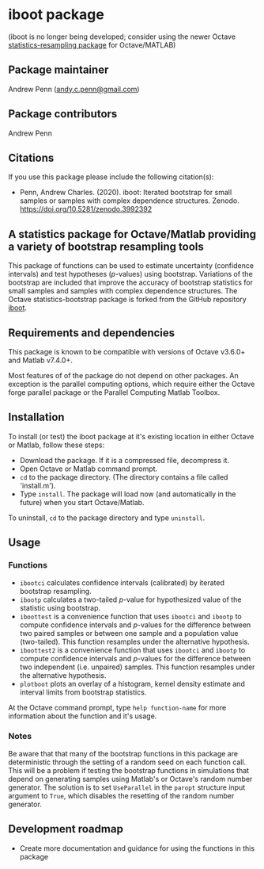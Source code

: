 # iboot package
(iboot is no longer being developed; consider using the newer Octave [statistics-resampling package](https://github.com/gnu-octave/statistics-resampling) for Octave/MATLAB)

## Package maintainer
Andrew Penn (andy.c.penn@gmail.com)

## Package contributors
Andrew Penn

## Citations
If you use this package please include the following citation(s):

* Penn, Andrew Charles. (2020). iboot: Iterated bootstrap for small samples or samples with complex dependence structures. Zenodo. https://doi.org/10.5281/zenodo.3992392  

## A statistics package for Octave/Matlab providing a variety of bootstrap resampling tools

This package of functions can be used to estimate uncertainty (confidence intervals) and test hypotheses (*p*-values) using bootstrap. Variations of the bootstrap are included that improve the accuracy of bootstrap statistics for small samples and samples with complex dependence structures. The Octave statistics-bootstrap package is forked from the GitHub repository [iboot](https://github.com/acp29/iboot).

## Requirements and dependencies

This package is known to be compatible with versions of Octave v3.6.0+ and Matlab v7.4.0+. 

Most features of of the package do not depend on other packages. An exception is the parallel computing options, which require either the Octave forge parallel package or the Parallel Computing Matlab Toolbox.

## Installation
 
To install (or test) the iboot package at it's existing location in either Octave or Matlab, follow these steps: 
 
 * Download the package. If it is a compressed file, decompress it.  
 * Open Octave or Matlab command prompt.  
 * `cd` to the package directory. (The directory contains a file called 'install.m').  
 * Type `install`. The package will load now (and automatically in the future) when you start Octave/Matlab.  
 
 To uninstall, `cd` to the package directory and type  `uninstall`.

## Usage

### Functions

* `ibootci` calculates confidence intervals (calibrated) by iterated bootstrap resampling.  
* `ibootp` calculates a two-tailed *p*-value for hypothesized value of the statistic using bootstrap.  
* `iboottest` is a convenience function that uses `ibootci` and `ibootp` to compute confidence intervals and *p*-values for the difference between two paired samples or between one sample and a population value (two-tailed). This function resamples under the alternative hypothesis.  
* `iboottest2` is a convenience function that uses `ibootci` and `ibootp` to compute confidence intervals and *p*-values for the difference between two independent (i.e. unpaired) samples. This function resamples under the alternative hypothesis.  
* `plotboot` plots an overlay of a histogram, kernel density estimate and interval limits from bootstrap statistics.  

At the Octave command prompt, type `help function-name` for more information about the function and it's usage.

### Notes 

Be aware that that many of the bootstrap functions in this package are deterministic through the setting of a random seed on each function call. This will be a problem if testing the bootstrap functions in simulations that depend on generating samples using Matlab's or Octave's random number generator. The solution is to set `UseParallel` in the `paropt` structure input argument to `True`, which disables the resetting of the random number generator.

## Development roadmap

* Create more documentation and guidance for using the functions in this package  

